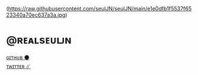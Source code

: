 (https://raw.githubusercontent.com/seulJN/seulJN/main/e1e0dfb1f5537f6523340a70ec637a3a.jpg)
# @ʀᴇᴀʟsᴇᴜʟᴊɴ 
[ɢɪᴛʜᴜʙ ⚫](https://github.com/seuljn) <br>
[ᴛᴡɪᴛᴛᴇʀ ☄️](https://twitter.com/realseuljn)
